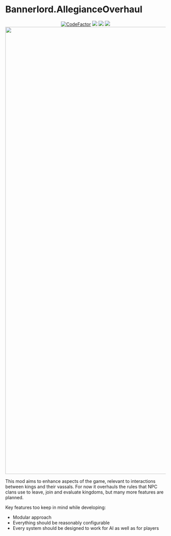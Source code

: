 # Bannerlord.AllegianceOverhaul
<p align="center">
        <a href="https://www.codefactor.io/repository/github/artifixer/bannerlord.allegianceoverhaul">
        <img src="https://www.codefactor.io/repository/github/artifixer/bannerlord.allegianceoverhaul/badge?s=f163b98709f885a36702dbef30f7bbfcd35c3b19" alt="CodeFactor" /></a>
        <a href="https://www.nexusmods.com/mountandblade2bannerlord/mods/1750" alt="Nexus Allegiance Overhaul">
        <img src="https://img.shields.io/badge/Nexus-Allegiance%20Overhaul-yellow.svg" /></a>  
        <a href="https://www.nexusmods.com/mountandblade2bannerlord/mods/1750" alt="Allegiance Overhaul">
        <img src="https://img.shields.io/endpoint?url=https%3A%2F%2Fnexusmods-version-pzk4e0ejol6j.runkit.sh%3FgameId%3Dmountandblade2bannerlord%26modId%3D1750" /></a>
        <a href="https://www.nexusmods.com/mountandblade2bannerlord/mods/1750" alt="Nexus Allegiance Overhaul">
        <img src="https://img.shields.io/endpoint?url=https%3A%2F%2Fnexusmods-downloads-ayuqql60xfxb.runkit.sh%2F%3Ftype%3Dtotal%26gameId%3D3174%26modId%3D1750" /></a>
        </br>
        <img src="https://staticdelivery.nexusmods.com/mods/3174/images/1750/1750-1590957278-1664366914.png" width="1400">        
</p>

This mod aims to enhance aspects of the game, relevant to interactions between kings and their vassals. For now it overhauls the rules that NPC clans use to leave, join and evaluate kingdoms, but many more features are planned.

Key features too keep in mind while developing:
- Modular approach 
- Everything should be reasonably configurable
- Every system should be designed to work for AI as well as for players

